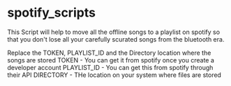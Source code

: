 # spotify_scripts

This Script will help to move all the offline songs to a playlist on spotify so that you don't lose all your carefully scurated songs from the bluetooth era. 

Replace the TOKEN, PLAYLIST_ID and the Directory location where the songs are stored
TOKEN - You can get it from spotify once you create a developer account
PLAYLIST_ID - You can get this from spotify through their API
DIRECTORY - THe location on your system where files are stored
